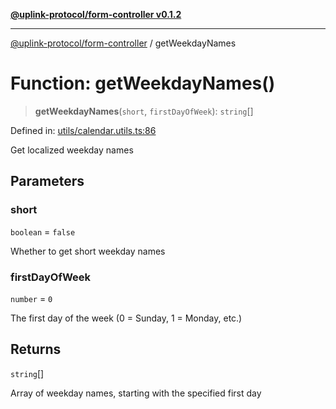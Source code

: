 [**@uplink-protocol/form-controller v0.1.2**](../README.md)

***

[@uplink-protocol/form-controller](../globals.md) / getWeekdayNames

# Function: getWeekdayNames()

> **getWeekdayNames**(`short`, `firstDayOfWeek`): `string`[]

Defined in: [utils/calendar.utils.ts:86](https://github.com/jmkcoder/uplink-protocol-calendar/blob/519c17274ca35a5b4f4dfa9d2f04d55cb230d0b4/src/utils/calendar.utils.ts#L86)

Get localized weekday names

## Parameters

### short

`boolean` = `false`

Whether to get short weekday names

### firstDayOfWeek

`number` = `0`

The first day of the week (0 = Sunday, 1 = Monday, etc.)

## Returns

`string`[]

Array of weekday names, starting with the specified first day
